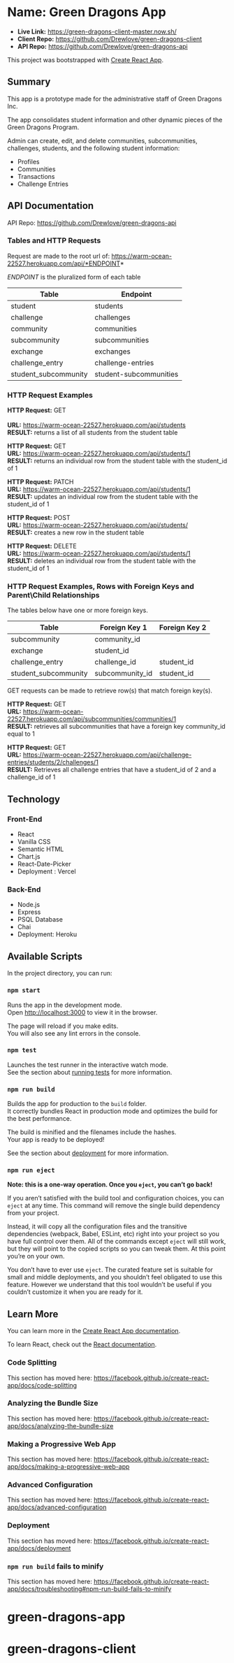 
# Name: Green Dragons App 
* **Live Link:** https://green-dragons-client-master.now.sh/
* **Client Repo:** https://github.com/Drewlove/green-dragons-client
* **API Repo:** https://github.com/Drewlove/green-dragons-api

This project was bootstrapped with [Create React App](https://github.com/facebook/create-react-app).

## Summary
This app is a prototype made for the administrative staff of Green Dragons Inc.

The app consolidates student information and other dynamic pieces of the Green Dragons Program.

Admin can create, edit, and delete communities, subcommunities, challenges, students, and the following student information:
* Profiles
* Communities
* Transactions
* Challenge Entries

## API Documentation
API Repo: https://github.com/Drewlove/green-dragons-api

### Tables and HTTP Requests
Request are made to the root url of: https://warm-ocean-22527.herokuapp.com/api/*ENDPOINT*

*ENDPOINT* is the pluralized form of each table

| Table                | Endpoint               |
| -----------          | -----------            |
| student              | students               |
| challenge            | challenges             |
| community            | communities            |
| subcommunity         | subcommunities         |
| exchange             | exchanges              |
| challenge_entry      | challenge-entries      |
| student_subcommunity | student-subcommunities |

### HTTP Request Examples
**HTTP Request:** GET <br />       
**URL:** https://warm-ocean-22527.herokuapp.com/api/students                     
**RESULT:** returns a list of all students from the student table             

**HTTP Request:** GET                    
**URL:** https://warm-ocean-22527.herokuapp.com/api/students/1                     
**RESULT:** returns an individual row from the student table with the student_id of 1             

**HTTP Request:** PATCH                    
**URL:** https://warm-ocean-22527.herokuapp.com/api/students/1                     
**RESULT:** updates an individual row from the student table with the student_id of 1             

**HTTP Request:** POST                    
**URL:** https://warm-ocean-22527.herokuapp.com/api/students/             
**RESULT:** creates a new row in the student table             

**HTTP Request:** DELETE       
**URL:** https://warm-ocean-22527.herokuapp.com/api/students/1                    
**RESULT:** deletes an individual row from the student table with the student_id of 1             


### HTTP Request Examples, Rows with Foreign Keys and Parent\Child Relationships

The tables below have one or more foreign keys. 

| Table                | Foreign Key 1              | Foreign Key 2 |
| -----------          | -----------                | -----------   |
| subcommunity         | community_id               |               |
| exchange             | student_id                 |               |
| challenge_entry      | challenge_id               | student_id    |
| student_subcommunity | subcommunity_id            | student_id    |

GET requests can be made to retrieve row(s) that match foreign key(s). 

**HTTP Request:** GET    
**URL:** https://warm-ocean-22527.herokuapp.com/api/subcommunities/communities/1     
**RESULT:** retrieves all subcommunities that have a foreign key community_id equal to 1

**HTTP Request:** GET    
**URL:** https://warm-ocean-22527.herokuapp.com/api/challenge-entries/students/2/challenges/1    
**RESULT:** Retrieves all challenge entries that have a student_id of 2 and a challenge_id of 1


## Technology 

### Front-End
* React
* Vanilla CSS
* Semantic HTML
* Chart.js 
* React-Date-Picker
* Deployment : Vercel 

### Back-End
* Node.js
* Express
* PSQL Database
* Chai 
* Deployment: Heroku 








## Available Scripts

In the project directory, you can run:

### `npm start`

Runs the app in the development mode.<br />
Open [http://localhost:3000](http://localhost:3000) to view it in the browser.

The page will reload if you make edits.<br />
You will also see any lint errors in the console.

### `npm test`

Launches the test runner in the interactive watch mode.<br />
See the section about [running tests](https://facebook.github.io/create-react-app/docs/running-tests) for more information.

### `npm run build`

Builds the app for production to the `build` folder.<br />
It correctly bundles React in production mode and optimizes the build for the best performance.

The build is minified and the filenames include the hashes.<br />
Your app is ready to be deployed!

See the section about [deployment](https://facebook.github.io/create-react-app/docs/deployment) for more information.

### `npm run eject`

**Note: this is a one-way operation. Once you `eject`, you can’t go back!**

If you aren’t satisfied with the build tool and configuration choices, you can `eject` at any time. This command will remove the single build dependency from your project.

Instead, it will copy all the configuration files and the transitive dependencies (webpack, Babel, ESLint, etc) right into your project so you have full control over them. All of the commands except `eject` will still work, but they will point to the copied scripts so you can tweak them. At this point you’re on your own.

You don’t have to ever use `eject`. The curated feature set is suitable for small and middle deployments, and you shouldn’t feel obligated to use this feature. However we understand that this tool wouldn’t be useful if you couldn’t customize it when you are ready for it.

## Learn More

You can learn more in the [Create React App documentation](https://facebook.github.io/create-react-app/docs/getting-started).

To learn React, check out the [React documentation](https://reactjs.org/).

### Code Splitting

This section has moved here: https://facebook.github.io/create-react-app/docs/code-splitting

### Analyzing the Bundle Size

This section has moved here: https://facebook.github.io/create-react-app/docs/analyzing-the-bundle-size

### Making a Progressive Web App

This section has moved here: https://facebook.github.io/create-react-app/docs/making-a-progressive-web-app

### Advanced Configuration

This section has moved here: https://facebook.github.io/create-react-app/docs/advanced-configuration

### Deployment

This section has moved here: https://facebook.github.io/create-react-app/docs/deployment

### `npm run build` fails to minify

This section has moved here: https://facebook.github.io/create-react-app/docs/troubleshooting#npm-run-build-fails-to-minify
# green-dragons-app
# green-dragons-client



